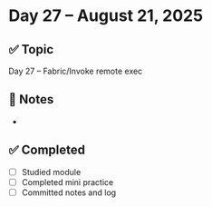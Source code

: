 # Day 27 – August 21, 2025

## ✅ Topic
Day 27 – Fabric/Invoke remote exec

## 📝 Notes
- 

## ✅ Completed
- [ ] Studied module
- [ ] Completed mini practice
- [ ] Committed notes and log
